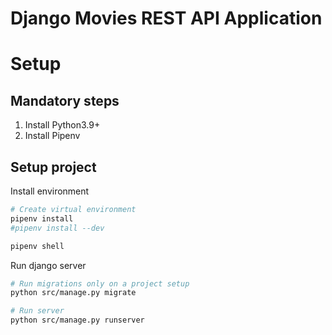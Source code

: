 # Django Movies REST API Application 

# Setup

## Mandatory steps
1. Install Python3.9+
2. Install Pipenv

## Setup project
Install environment
```bash
# Create virtual environment
pipenv install
#pipenv install --dev

pipenv shell
```

Run django server
```bash
# Run migrations only on a project setup
python src/manage.py migrate

# Run server
python src/manage.py runserver
```